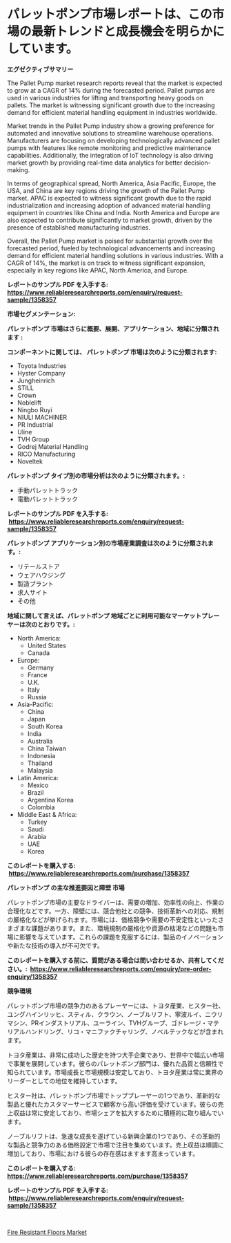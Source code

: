 <p><h1>パレットポンプ市場レポートは、この市場の最新トレンドと成長機会を明らかにしています。</h1></p><p><strong>エグゼクティブサマリー</strong></p>
<p><p>The Pallet Pump market research reports reveal that the market is expected to grow at a CAGR of 14% during the forecasted period. Pallet pumps are used in various industries for lifting and transporting heavy goods on pallets. The market is witnessing significant growth due to the increasing demand for efficient material handling equipment in industries worldwide.</p><p>Market trends in the Pallet Pump industry show a growing preference for automated and innovative solutions to streamline warehouse operations. Manufacturers are focusing on developing technologically advanced pallet pumps with features like remote monitoring and predictive maintenance capabilities. Additionally, the integration of IoT technology is also driving market growth by providing real-time data analytics for better decision-making.</p><p>In terms of geographical spread, North America, Asia Pacific, Europe, the USA, and China are key regions driving the growth of the Pallet Pump market. APAC is expected to witness significant growth due to the rapid industrialization and increasing adoption of advanced material handling equipment in countries like China and India. North America and Europe are also expected to contribute significantly to market growth, driven by the presence of established manufacturing industries.</p><p>Overall, the Pallet Pump market is poised for substantial growth over the forecasted period, fueled by technological advancements and increasing demand for efficient material handling solutions in various industries. With a CAGR of 14%, the market is on track to witness significant expansion, especially in key regions like APAC, North America, and Europe.</p></p>
<p><strong>レポートのサンプル PDF を入手する: <a href="https://www.reliableresearchreports.com/enquiry/request-sample/1358357">https://www.reliableresearchreports.com/enquiry/request-sample/1358357</a></strong></p>
<p><strong>市場セグメンテーション:</strong></p>
<p><strong> パレットポンプ 市場はさらに概要、展開、アプリケーション、地域に分類されます :</strong></p>
<p><strong>コンポーネントに関しては、 パレットポンプ 市場は次のように分類されます: &nbsp;</strong></p>
<p><ul><li>Toyota Industries</li><li>Hyster Company</li><li>Jungheinrich</li><li>STILL</li><li>Crown</li><li>Noblelift</li><li>Ningbo Ruyi</li><li>NIULI MACHINER</li><li>PR Industrial</li><li>Uline</li><li>TVH Group</li><li>Godrej Material Handling</li><li>RICO Manufacturing</li><li>Noveltek</li></ul></p>
<p><strong> パレットポンプ タイプ別の市場分析は次のように分類されます。:</strong></p>
<p><ul><li>手動パレットトラック</li><li>電動パレットトラック</li></ul></p>
<p><strong>レポートのサンプル PDF を入手する: &nbsp;<a href="https://www.reliableresearchreports.com/enquiry/request-sample/1358357">https://www.reliableresearchreports.com/enquiry/request-sample/1358357</a></strong></p>
<p><strong> パレットポンプ アプリケーション別の市場産業調査は次のように分類されます。:</strong></p>
<p><ul><li>リテールストア</li><li>ウェアハウジング</li><li>製造プラント</li><li>求人サイト</li><li>その他</li></ul></p>
<p><strong>地域に関して言えば、パレットポンプ 地域ごとに利用可能なマーケットプレーヤーは次のとおりです。:</strong></p>
<p><ul>
    <li>
        North America:
        <ul>
            <li>United States</li>
            <li>Canada</li>
        </ul>
    </li>
    <li>
        Europe:
        <ul>
            <li>Germany</li>
            <li>France</li>
            <li>U.K.</li>
            <li>Italy</li>
            <li>Russia</li>
        </ul>
    </li>
    <li>
        Asia-Pacific:
        <ul>
            <li>China</li>
            <li>Japan</li>
            <li>South Korea</li>
            <li>India</li>
            <li>Australia</li>
            <li>China Taiwan</li>
            <li>Indonesia</li>
            <li>Thailand</li>
            <li>Malaysia</li>
        </ul>
    </li>
    <li>
        Latin America:
        <ul>
            <li>Mexico</li>
            <li>Brazil</li>
            <li>Argentina Korea</li>
            <li>Colombia</li>
        </ul>
    </li>
    <li>
        Middle East & Africa:
        <ul>
            <li>Turkey</li>
            <li>Saudi</li>
            <li>Arabia</li>
            <li>UAE</li>
            <li>Korea</li>
        </ul>
    </li>
    </ul></p>
<p><strong>このレポートを購入する: &nbsp;<a href="https://www.reliableresearchreports.com/purchase/1358357">https://www.reliableresearchreports.com/purchase/1358357</a></strong></p>
<p><strong>パレットポンプ の主な推進要因と障壁 市場</strong></p>
<p><p>パレットポンプ市場の主要なドライバーは、需要の増加、効率性の向上、作業の合理化などです。一方、障壁には、競合他社との競争、技術革新への対応、規制の厳格化などが挙げられます。市場には、価格競争や需要の不安定性といったさまざまな課題があります。また、環境規制の厳格化や資源の枯渇などの問題も市場に影響を与えています。これらの課題を克服するには、製品のイノベーションや新たな技術の導入が不可欠です。</p></p>
<p><strong>このレポートを購入する前に、質問がある場合は問い合わせるか、共有してください。:&nbsp; <a href="https://www.reliableresearchreports.com/enquiry/pre-order-enquiry/1358357">https://www.reliableresearchreports.com/enquiry/pre-order-enquiry/1358357</a></strong></p>
<p><strong>競争環境</strong></p>
<p><p>パレットポンプ市場の競争力のあるプレーヤーには、トヨタ産業、ヒスター社、ユングハインリッヒ、スティル、クラウン、ノーブルリフト、寧波ルイ、ニウリマシン、PRインダストリアル、ユーライン、TVHグループ、ゴドレージ・マテリアルハンドリング、リコ・マニファクチャリング、ノベルテックなどが含まれます。</p><p>トヨタ産業は、非常に成功した歴史を持つ大手企業であり、世界中で幅広い市場で事業を展開しています。彼らのパレットポンプ部門は、優れた品質と信頼性で知られています。市場成長と市場規模は安定しており、トヨタ産業は常に業界のリーダーとしての地位を維持しています。</p><p>ヒスター社は、パレットポンプ市場でトッププレーヤーの1つであり、革新的な製品と優れたカスタマーサービスで顧客から高い評価を受けています。彼らの売上収益は常に安定しており、市場シェアを拡大するために積極的に取り組んでいます。</p><p>ノーブルリフトは、急速な成長を遂げている新興企業の1つであり、その革新的な製品と競争力のある価格設定で市場で注目を集めています。売上収益は順調に増加しており、市場における彼らの存在感はますます高まっています。</p></p>
<p><strong>このレポートを購入する: &nbsp; <a href="https://www.reliableresearchreports.com/purchase/1358357">https://www.reliableresearchreports.com/purchase/1358357</a></strong></p>
<p><strong>レポートのサンプル PDF を入手する: &nbsp;<a href="https://www.reliableresearchreports.com/enquiry/request-sample/1358357">https://www.reliableresearchreports.com/enquiry/request-sample/1358357</a></strong><strong></strong></p>
<p>&nbsp;</p>
<p><p><a href="https://github.com/kathiaseamanalvaradovlprc2h/Market-Research-Report-List-1/blob/main/fire-resistant-floors-market.md">Fire Resistant Floors Market</a></p></p>